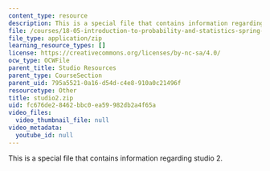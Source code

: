 ```yaml
---
content_type: resource
description: This is a special file that contains information regarding studio 2.
file: /courses/18-05-introduction-to-probability-and-statistics-spring-2014/fc676de28462bbc0ea59982db2a4f65a_studio2.zip
file_type: application/zip
learning_resource_types: []
license: https://creativecommons.org/licenses/by-nc-sa/4.0/
ocw_type: OCWFile
parent_title: Studio Resources
parent_type: CourseSection
parent_uid: 795a5521-0a16-d54d-c4e8-910a0c21496f
resourcetype: Other
title: studio2.zip
uid: fc676de2-8462-bbc0-ea59-982db2a4f65a
video_files:
  video_thumbnail_file: null
video_metadata:
  youtube_id: null
---
```

This is a special file that contains information regarding studio 2.